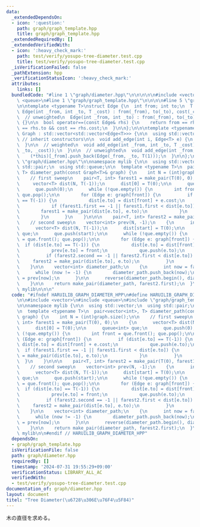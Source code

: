 ```yaml
---
data:
  _extendedDependsOn:
  - icon: ':question:'
    path: graph/graph_template.hpp
    title: graph/graph_template.hpp
  _extendedRequiredBy: []
  _extendedVerifiedWith:
  - icon: ':heavy_check_mark:'
    path: test/verify/yosupo-tree-diameter.test.cpp
    title: test/verify/yosupo-tree-diameter.test.cpp
  _isVerificationFailed: false
  _pathExtension: hpp
  _verificationStatusIcon: ':heavy_check_mark:'
  attributes:
    links: []
  bundledCode: "#line 1 \"graph/diameter.hpp\"\n\n\n\n\n#include <vector>\n#include\
    \ <queue>\n#line 1 \"graph/graph_template.hpp\"\n\n\n\n#line 5 \"graph/graph_template.hpp\"\
    \n\ntemplate <typename T>\nstruct Edge {\n  int from; int to;\n  T cost;\n\n \
    \ Edge(int _from, int _to, T _cost) : from(_from), to(_to), cost(_cost) {}\n\n\
    \  // unweighted\n  Edge(int _from, int _to) : from(_from), to(_to), cost(T(1))\
    \ {}\n\n  bool operator==(const Edge& rhs) {\n    return from == rhs.from && to\
    \ == rhs.to && cost == rhs.cost;\n  }\n\n};\n\n\ntemplate <typename T>\nstruct\
    \ Graph : std::vector<std::vector<Edge<T>>> {\n\n  using std::vector<std::vector<Edge<T>>>::vector;\
    \ // inherit constructors\n\n  void add_edge(int i, Edge<T> e) {\n    (*this)[i].push_back(e);\n\
    \  }\n\n  // weighted\n  void add_edge(int _from, int _to, T _cost) {\n    (*this)[_from].push_back(Edge(_from,\
    \ _to, _cost));\n  }\n\n  // unweighted\n  void add_edge(int _from, int _to) {\n\
    \    (*this)[_from].push_back(Edge(_from, _to, T(1)));\n  }\n\n};\n\n\n#line 8\
    \ \"graph/diameter.hpp\"\n\nnamespace mylib {\n\n  using std::vector;\n  using\
    \ std::pair;\n  using std::queue;\n\n  template <typename T>\n  pair<vector<int>,\
    \ T> diameter_path(const Graph<T>& graph) {\n    int N = (int)graph.size();\n\n\
    \    // first sweep\n    pair<T, int> farest1 = make_pair(T(0), 0);\n    {\n \
    \     vector<T> dist(N, T(-1));\n      dist[0] = T(0);\n\n      queue<int> que;\n\
    \      que.push(0);\n      while (!que.empty()) {\n        int front = que.front();\
    \ que.pop();\n\n        for (Edge e: graph[front]) {\n          if (dist[e.to]\
    \ == T(-1)) {\n            dist[e.to] = dist[front] + e.cost;\n            que.push(e.to);\n\
    \            if (farest1.first == -1 || farest1.first < dist[e.to]) {\n      \
    \        farest1 = make_pair(dist[e.to], e.to);\n            }\n          }\n\
    \        }\n      }\n    }\n\n\n    pair<T, int> farest2 = make_pair(T(0), farest1.second);\n\
    \    // second sweep\n    vector<int> prev(N, -1);\n    {\n      int start = farest1.second;\n\
    \      vector<T> dist(N, T(-1));\n      dist[start] = T(0);\n\n      queue<int>\
    \ que;\n      que.push(start);\n\n      while (!que.empty()) {\n        int front\
    \ = que.front(); que.pop();\n\n        for (Edge e: graph[front]) {\n        \
    \  if (dist[e.to] == T(-1)) {\n            dist[e.to] = dist[front] + e.cost;\n\
    \            prev[e.to] = front;\n            que.push(e.to);\n          }\n\n\
    \          if (farest2.second == -1 || farest2.first < dist[e.to]) {\n       \
    \     farest2 = make_pair(dist[e.to], e.to);\n          }\n        }\n      }\n\
    \    }\n\n    vector<int> diameter_path;\n    {\n      int now = farest2.second;\n\
    \      while (now != -1) {\n        diameter_path.push_back(now);\n        now\
    \ = prev[now];\n      }\n\n      reverse(diameter_path.begin(), diameter_path.end());\n\
    \    }\n\n    return make_pair(diameter_path, farest2.first);\n  }\n\n} // namespace\
    \ mylib\n\n\n"
  code: "#ifndef HARUILIB_GRAPH_DIAMETER_HPP\n#define HARUILIB_GRAPH_DIAMETER_HPP\n\
    \n\n#include <vector>\n#include <queue>\n#include \"graph/graph_template.hpp\"\
    \n\nnamespace mylib {\n\n  using std::vector;\n  using std::pair;\n  using std::queue;\n\
    \n  template <typename T>\n  pair<vector<int>, T> diameter_path(const Graph<T>&\
    \ graph) {\n    int N = (int)graph.size();\n\n    // first sweep\n    pair<T,\
    \ int> farest1 = make_pair(T(0), 0);\n    {\n      vector<T> dist(N, T(-1));\n\
    \      dist[0] = T(0);\n\n      queue<int> que;\n      que.push(0);\n      while\
    \ (!que.empty()) {\n        int front = que.front(); que.pop();\n\n        for\
    \ (Edge e: graph[front]) {\n          if (dist[e.to] == T(-1)) {\n           \
    \ dist[e.to] = dist[front] + e.cost;\n            que.push(e.to);\n          \
    \  if (farest1.first == -1 || farest1.first < dist[e.to]) {\n              farest1\
    \ = make_pair(dist[e.to], e.to);\n            }\n          }\n        }\n    \
    \  }\n    }\n\n\n    pair<T, int> farest2 = make_pair(T(0), farest1.second);\n\
    \    // second sweep\n    vector<int> prev(N, -1);\n    {\n      int start = farest1.second;\n\
    \      vector<T> dist(N, T(-1));\n      dist[start] = T(0);\n\n      queue<int>\
    \ que;\n      que.push(start);\n\n      while (!que.empty()) {\n        int front\
    \ = que.front(); que.pop();\n\n        for (Edge e: graph[front]) {\n        \
    \  if (dist[e.to] == T(-1)) {\n            dist[e.to] = dist[front] + e.cost;\n\
    \            prev[e.to] = front;\n            que.push(e.to);\n          }\n\n\
    \          if (farest2.second == -1 || farest2.first < dist[e.to]) {\n       \
    \     farest2 = make_pair(dist[e.to], e.to);\n          }\n        }\n      }\n\
    \    }\n\n    vector<int> diameter_path;\n    {\n      int now = farest2.second;\n\
    \      while (now != -1) {\n        diameter_path.push_back(now);\n        now\
    \ = prev[now];\n      }\n\n      reverse(diameter_path.begin(), diameter_path.end());\n\
    \    }\n\n    return make_pair(diameter_path, farest2.first);\n  }\n\n} // namespace\
    \ mylib\n\n#endif // HARUILIB_GRAPH_DIAMETER_HPP"
  dependsOn:
  - graph/graph_template.hpp
  isVerificationFile: false
  path: graph/diameter.hpp
  requiredBy: []
  timestamp: '2024-07-31 19:55:29+09:00'
  verificationStatus: LIBRARY_ALL_AC
  verifiedWith:
  - test/verify/yosupo-tree-diameter.test.cpp
documentation_of: graph/diameter.hpp
layout: document
titel: "Tree Diameter(\u6728\u306E\u76F4\u5F84)"
---
```


木の直径を求める。